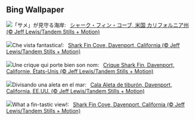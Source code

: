 ## Bing Wallpaper
![](https://www.bing.com/th?id=OHR.SharkFinCove_JA-JP4634646966_UHD.jpg&w=1000)「サメ」が見守る海岸:&nbsp;&ensp;[シャーク・フィン・コーブ, 米国 カリフォルニア州 (© Jeff Lewis/Tandem Stills + Motion)](https://www.bing.com/th?id=OHR.SharkFinCove_JA-JP4634646966_UHD.jpg)
<br><br/>
![](https://www.bing.com/th?id=OHR.SharkFinCove_IT-IT2584929275_UHD.jpg&w=1000)Che vista fantastica!:&nbsp;&ensp;[Shark Fin Cove, Davenport, California (© Jeff Lewis/Tandem Stills + Motion)](https://www.bing.com/th?id=OHR.SharkFinCove_IT-IT2584929275_UHD.jpg)
<br><br/>
![](https://www.bing.com/th?id=OHR.SharkFinCove_FR-FR0012058027_UHD.jpg&w=1000)Une crique qui porte bien son nom:&nbsp;&ensp;[Crique Shark Fin, Davenport, Californie, États-Unis (© Jeff Lewis/Tandem Stills + Motion)](https://www.bing.com/th?id=OHR.SharkFinCove_FR-FR0012058027_UHD.jpg)
<br><br/>
![](https://www.bing.com/th?id=OHR.SharkFinCove_ES-ES6736765926_UHD.jpg&w=1000)Divisando una aleta en el mar:&nbsp;&ensp;[Cala Aleta de tiburón, Davenport, California, EE.UU. (© Jeff Lewis/Tandem Stills + Motion)](https://www.bing.com/th?id=OHR.SharkFinCove_ES-ES6736765926_UHD.jpg)
<br><br/>
![](https://www.bing.com/th?id=OHR.SharkFinCove_EN-GB1405629426_UHD.jpg&w=1000)What a fin-tastic view!:&nbsp;&ensp;[Shark Fin Cove, Davenport, California (© Jeff Lewis/Tandem Stills + Motion)](https://www.bing.com/th?id=OHR.SharkFinCove_EN-GB1405629426_UHD.jpg)
<br><br/>
